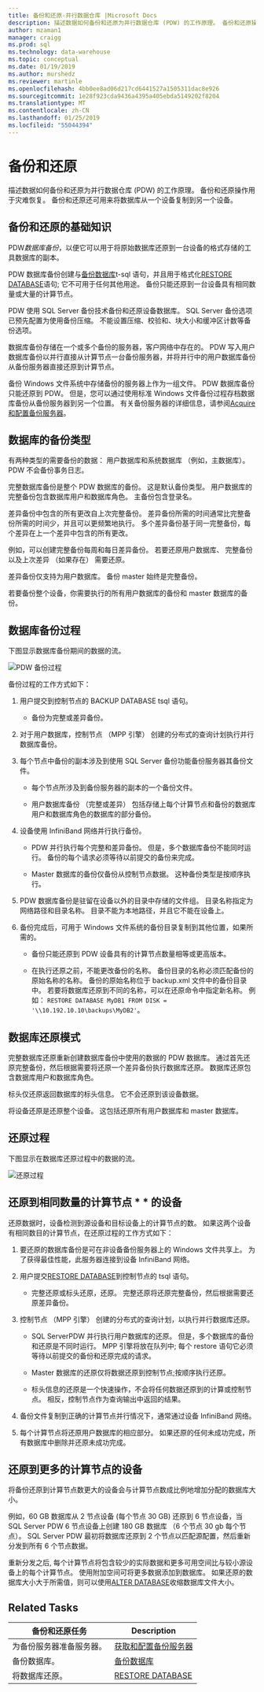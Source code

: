 ```yaml
---
title: 备份和还原-并行数据仓库 |Microsoft Docs
description: 描述数据如何备份和还原为并行数据仓库 (PDW) 的工作原理。 备份和还原操作用于灾难恢复。 备份和还原还可用来将数据库从一个设备复制到另一个设备。
author: mzaman1
manager: craigg
ms.prod: sql
ms.technology: data-warehouse
ms.topic: conceptual
ms.date: 01/19/2019
ms.author: murshedz
ms.reviewer: martinle
ms.openlocfilehash: 4bb0ee8ad06d217cd6441527a1505311dac8e926
ms.sourcegitcommit: 1e28f923cda9436a4395a405ebda5149202f8204
ms.translationtype: MT
ms.contentlocale: zh-CN
ms.lasthandoff: 01/25/2019
ms.locfileid: "55044394"
---
```

# <a name="backup-and-restore"></a>备份和还原

描述数据如何备份和还原为并行数据仓库 (PDW) 的工作原理。 备份和还原操作用于灾难恢复。 备份和还原还可用来将数据库从一个设备复制到另一个设备。  
    
## <a name="BackupRestoreBasics"></a>备份和还原的基础知识

PDW*数据库备份*，以便它可以用于将原始数据库还原到一台设备的格式存储的工具数据库的副本。  
  
PDW 数据库备份创建与[备份数据库](../t-sql/statements/backup-database-parallel-data-warehouse.md)t-sql 语句，并且用于格式化[RESTORE DATABASE](../t-sql/statements/restore-database-parallel-data-warehouse.md)语句; 它不可用于任何其他用途。 备份只能还原到一台设备具有相同数量或大量的计算节点。  
  
<!-- MISSING LINKS
The [master database](master-database.md) is a SMP SQL Server database. It is backed up with the BACKUP DATABASE statement. To restore master, use the [Restore the Master Database](configuration-manager-restore-master-database.md) page of the Configuration Manager tool.  
-->
  
PDW 使用 SQL Server 备份技术备份和还原设备数据库。 SQL Server 备份选项已预先配置为使用备份压缩。 不能设置压缩、校验和、块大小和缓冲区计数等备份选项。  
  
数据库备份存储在一个或多个备份的服务器，客户网络中存在的。  PDW 写入用户数据库备份以并行直接从计算节点一台备份服务器，并将并行中的用户数据库备份从备份服务器直接还原到计算节点。  
  
备份 Windows 文件系统中存储备份的服务器上作为一组文件。 PDW 数据库备份只能还原到 PDW。 但是，您可以通过使用标准 Windows 文件备份过程存档数据库备份从备份服务器到另一个位置。 有关备份服务器的详细信息，请参阅[Acquire 和配置备份服务器](acquire-and-configure-backup-server.md)。  
  
## <a name="BackupTypes"></a>数据库的备份类型

有两种类型的需要备份的数据： 用户数据库和系统数据库 （例如，主数据库）。 PDW 不会备份事务日志。  
  
完整数据库备份是整个 PDW 数据库的备份。 这是默认备份类型。 用户数据库的完整备份包含数据库用户和数据库角色。 主备份包含登录名。  
  
差异备份中包含的所有更改自上次完整备份。 差异备份所需的时间通常比完整备份所需的时间少，并且可以更频繁地执行。 多个差异备份基于同一完整备份，每个差异在上一个差异中包含的所有更改。  
  
例如，可以创建完整备份每周和每日差异备份。 若要还原用户数据库、 完整备份以及上次差异 （如果存在） 需要还原。  
  
差异备份仅支持为用户数据库。 备份 master 始终是完整备份。  
  
若要备份整个设备，你需要执行的所有用户数据库的备份和 master 数据库的备份。  
  
## <a name="BackupProc"></a>数据库备份过程

下图显示数据库备份期间的数据的流。  
  
![PDW 备份过程](media/backup-process.png "PDW 备份过程")  
  
备份过程的工作方式如下：  
  
1.  用户提交到控制节点的 BACKUP DATABASE tsql 语句。  
  
    -   备份为完整或差异备份。  
  
2.  对于用户数据库，控制节点 （MPP 引擎） 创建的分布式的查询计划执行并行数据库备份。  
  
3.  每个节点中备份的副本涉及到使用 SQL Server 备份功能备份服务器其备份文件。  
  
    -   每个节点所涉及到备份服务器的副本的一个备份文件。  
  
    -   用户数据库备份 （完整或差异） 包括存储上每个计算节点和备份的数据库用户和数据库角色的数据库的部分备份。  
  
4.  设备使用 InfiniBand 网络并行执行备份。  
  
    -   PDW 并行执行每个完整和差异备份。 但是，多个数据库备份不能同时运行。 备份的每个请求必须等待以前提交的备份来完成。  
  
    -   Master 数据库的备份仅备份从控制节点数据。 这种备份类型是按顺序执行。  
  
5.  PDW 数据库备份是驻留在设备以外的目录中存储的文件组。 目录名称指定为网络路径和目录名称。 目录不能为本地路径，并且它不能在设备上。  
  
6.  备份完成后，可用于 Windows 文件系统的备份目录复制到其他位置，如果所需的。  
  
    -   备份只能还原到 PDW 设备具有的计算节点数量相等或更高版本。  
  
    -   在执行还原之前，不能更改备份的名称。 备份目录的名称必须匹配备份的原始名称的名称。 备份的原始名称位于 backup.xml 文件中的备份目录中。 若要将数据库还原到不同的名称，可以在还原命令中指定新名称。 例如： `RESTORE DATABASE MyDB1 FROM DISK = ꞌ\\10.192.10.10\backups\MyDB2ꞌ`。  
  
## <a name="RestoreModes"></a>数据库还原模式

完整数据库还原重新创建数据库备份中使用的数据的 PDW 数据库。 通过首先还原完整备份，然后根据需要将还原一个差异备份执行数据库还原。 数据库还原包含数据库用户和数据库角色。  
  
标头仅还原返回数据库的标头信息。 它不会还原到该设备数据。  
  
将设备还原是还原整个设备。 这包括还原所有用户数据库和 master 数据库。  
  
## <a name="RestoreProc"></a>还原过程

下图显示在数据库还原过程中的数据的流。  
  
![还原过程](media/restore-process.png "还原过程")  
  
## <a name="restoring-to-an-appliance-with-the-same-number-of-compute-nodes"></a>还原到相同数量的计算节点 * * 的设备  
  
还原数据时，设备检测到源设备和目标设备上的计算节点的数。 如果这两个设备有相同数目的计算节点，在还原过程的工作方式如下：  
  
1.  要还原的数据库备份是可在非设备备份服务器上的 Windows 文件共享上。 为了获得最佳性能，此服务器连接到设备 InfiniBand 网络。  
  
2.  用户提交[RESTORE DATABASE](../t-sql/statements/restore-database-parallel-data-warehouse.md)到控制节点的 tsql 语句。  
  
    -   完整还原或标头还原，还原。 完整还原将还原完整备份，然后根据需要还原差异备份。  
  
3.  控制节点 （MPP 引擎） 创建的分布式的查询计划，以执行并行数据库还原。  
  
    -   SQL ServerPDW 并行执行用户数据库的还原。 但是，多个数据库的备份和还原是不同时运行。 MPP 引擎将放在队列中; 每个 restore 语句它必须等待以前提交的备份和还原完成的请求。  
  
    -   Master 数据库的还原仅将数据还原到控制节点;按顺序执行还原。  
  
    -   标头信息的还原是一个快速操作，不会将任何数据还原到的计算或控制节点。 相反，控制节点作为查询输出中返回的结果。  
  
4.  备份文件复制到正确的计算节点并行情况下，通常通过设备 InfiniBand 网络。  
  
5.  每个计算节点将还原用户数据库的相应部分。 如果还原的任何未成功完成，所有数据库中删除并还原未成功完成。  
  
## <a name="restoring-to-an-appliance-with-a-larger-number-of-compute-nodes"></a>还原到更多的计算节点的设备  
  
将备份还原到计算节点数更大的设备会与计算节点数成比例地增加分配的数据库大小。  
  
例如，60 GB 数据库从 2 节点设备 (每个节点 30 GB) 还原到 6 节点设备，当 SQL Server PDW 6 节点设备上创建 180 GB 数据库 （6 个节点 30 gb 每个节点）。 SQL Server PDW 最初将数据库还原到 2 个节点以匹配源配置，然后重新分发到所有 6 个节点数据。  
  
重新分发之后, 每个计算节点将包含较少的实际数据和更多可用空间比与较小源设备上的每个计算节点。 使用附加空间可将更多数据添加到数据库。 如果还原的数据库大小大于所需值，则可以使用[ALTER DATABASE](../t-sql/statements/alter-database-transact-sql.md?tabs=sqlpdw)收缩数据库文件大小。  
  
## <a name="related-tasks"></a>Related Tasks  
  
|备份和还原任务|Description|  
|---------------------------|---------------|  
|为备份服务器准备服务器。|[获取和配置备份服务器 ](acquire-and-configure-backup-server.md)|  
|备份数据库。|[备份数据库](../t-sql/statements/backup-database-parallel-data-warehouse.md)|  
|将数据库还原。|[RESTORE DATABASE](../t-sql/statements/restore-database-parallel-data-warehouse.md)|    

<!-- MISSING LINKS

|Create a disaster recovery plan.|[Create a Disaster Recovery Plan](create-disaster-recovery-plan.md)|
|Restore the master database.|To restore the master database, use the [Restore the master database](configuration-manager-restore-master-database.md) page in the Configuration Manager tool.| 
|Copy a database from one appliance to another appliance.|[Copy a PDW database to another appliance](copy-pdw-database-to-another-appliance.md).|  
|Monitor backups and restores.|[Monitor backups and restores](monitor-backup-and-restore.md)|  

-->

